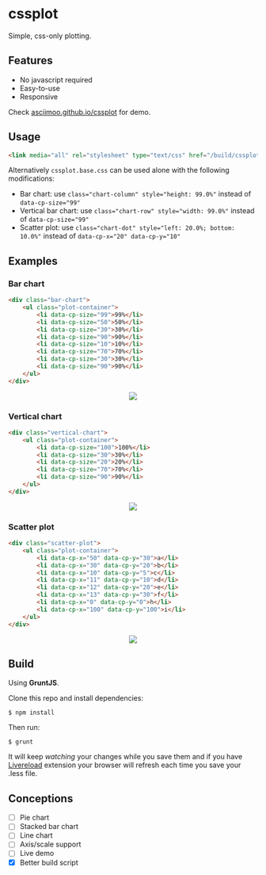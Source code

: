 cssplot
=======

Simple, css-only plotting.

## Features

 * No javascript required
 * Easy-to-use
 * Responsive

Check [asciimoo.github.io/cssplot](https://asciimoo.github.io/cssplot) for demo.

## Usage

```html
<link media="all" rel="stylesheet" type="text/css" href="/build/cssplot.full.css" />
```

Alternatively `cssplot.base.css` can be used alone with the following modifications:

 * Bar chart: use `class="chart-column" style="height: 99.0%"` instead of `data-cp-size="99"`
 * Vertical bar chart: use `class="chart-row" style="width: 99.0%"` instead of `data-cp-size="99"`
 * Scatter plot: use `class="chart-dot" style="left: 20.0%; bottom: 10.0%"` instead of `data-cp-x="20" data-cp-y="10"`

## Examples

### Bar chart

```html
<div class="bar-chart">
    <ul class="plot-container">
        <li data-cp-size="99">99%</li>
        <li data-cp-size="50">50%</li>
        <li data-cp-size="30">30%</li>
        <li data-cp-size="90">90%</li>
        <li data-cp-size="10">10%</li>
        <li data-cp-size="70">70%</li>
        <li data-cp-size="30">30%</li>
        <li data-cp-size="90">90%</li>
    </ul>
</div>
```

<div align="center">
  <img src="docs/images/cssplot_bar_chart.png"/>
</div>

### Vertical chart

```html
<div class="vertical-chart">
    <ul class="plot-container">
        <li data-cp-size="100">100%</li>
        <li data-cp-size="30">30%</li>
        <li data-cp-size="20">20%</li>
        <li data-cp-size="70">70%</li>
        <li data-cp-size="90">90%</li>
    </ul>
</div>
```

<div align="center">
  <img src="docs/images/cssplot_vertical_chart.png"/>
</div>

### Scatter plot

```html
<div class="scatter-plot">
    <ul class="plot-container">
        <li data-cp-x="50" data-cp-y="30">a</li>
        <li data-cp-x="30" data-cp-y="20">b</li>
        <li data-cp-x="10" data-cp-y="5">c</li>
        <li data-cp-x="11" data-cp-y="10">d</li>
        <li data-cp-x="12" data-cp-y="20">e</li>
        <li data-cp-x="13" data-cp-y="30">f</li>
        <li data-cp-x="0" data-cp-y="0">h</li>
        <li data-cp-x="100" data-cp-y="100">i</li>
    </ul>
</div>
```

<div align="center">
  <img src="docs/images/cssplot_scatter_plot.png"/>
</div>

## Build
Using **GruntJS**.

Clone this repo and install dependencies:

	$ npm install

Then run: 

	$ grunt
	
It will keep *watching* your changes while you save them and if you have [Livereload](https://chrome.google.com/webstore/detail/livereload/jnihajbhpnppcggbcgedagnkighmdlei) extension your browser will refresh each time you save your .less file.

## Conceptions

- [ ] Pie chart
- [ ] Stacked bar chart
- [ ] Line chart
- [ ] Axis/scale support
- [ ] Live demo
- [X] Better build script
